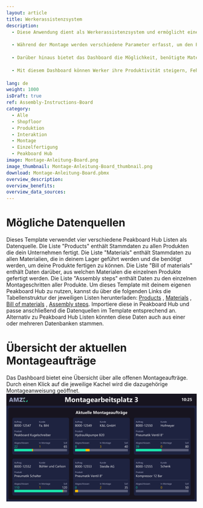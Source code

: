 ```yaml
---
layout: article
title: Werkerassistenzsystem
description: 
  - Diese Anwendung dient als Werkerassistenzsystem und ermöglicht eine effiziente und fehlerfreie Montage. Das interaktive Dashboard bietet zunächst einen Überblick über den Fortschritt aller offenen Montageaufträge. Wird mittels eines Touchscreens oder einer an die Peakboard Box angeschlossenen Maus ein Auftrag über einen Klick auf die jeweilige Kachel ausgewählt, erhält der Werker eine schrittweise Anleitung zur Montage des jeweiligen Produkts. Die Anweisungen werden durch Beschreibungstexte, Bilder, technische Zeichnungen sowie einer Materialliste unterstützt. 

  - Während der Montage werden verschiedene Parameter erfasst, um den Produktionsprozess zu überwachen und zu bewerten. Dazu gehört die Erfassung der benötigten Zeit sowie die Zählung der OK- und NOK-Teile am Ende der Montage. Diese Daten dienen der Qualitätskontrolle und ermöglichen es, deinen Produktionsablauf zu optimieren und mögliche Verbesserungen schneller vorzunehmen.

  - Darüber hinaus bietet das Dashboard die Möglichkeit, benötigte Materialien in der internen Lagerlogistik direkt nachzubestellen oder Probleme an Produktionsverantwortliche zu melden.

  - Mit diesem Dashboard können Werker ihre Produktivität steigern, Fehler minimieren und eine reibungslose Montage sicherstellen. Ebenso können neue Mitarbeitende im Unternehmen jetzt ohne großen Einlernaufwand direkt mit der Montage loslegen. 

lang: de
weight: 1000
isDraft: true
ref: Assembly-Instructions-Board
category:
  - Alle
  - Shopfloor
  - Produktion
  - Interaktion
  - Montage
  - Einzelfertigung
  - Peakboard Hub
image: Montage-Anleitung-Board.png
image_thumbnail: Montage-Anleitung-Board_thumbnail.png
download: Montage-Anleitung-Board.pbmx
overview_description:
overview_benefits:
overview_data_sources:
---
```

# Mögliche Datenquellen
Dieses Template verwendet vier verschiedene Peakboard Hub Listen als Datenquelle. Die Liste "Products" enthält Stammdaten zu allen Produkten die dein Unternehmen fertigt. Die Liste "Materials" enthält Stammdaten zu allen Materialien, die in deinem Lager geführt werden und die benötigt werden, um deine Produkte fertigen zu können. Die Liste "Bill of materials" enthält Daten darüber, aus welchen Materialen die einzelnen Produkte gefertigt werden. Die Liste "Assembly steps" enthält Daten zu den einzelnen Montageschritten aller Produkte. Um dieses Template mit deinem eigenen Peakboard Hub zu nutzen, kannst du über die folgenden Links die Tabellenstruktur der jeweiligen Listen herunterladen: <a href="Products.txt" class="inline" download>Products</a> , <a href="Materials.txt" class="inline" download>Materials</a> , <a href="BillOfMaterials.txt" class="inline" download>Bill of materials</a> , <a href="Assembly_Steps.txt" class="inline" download>Assembly steps</a>. Importiere diese in Peakboard Hub und passe anschließend die Datenquellen im Template entsprechend an. Alternativ zu Peakboard Hub Listen könnten diese Daten auch aus einer oder mehreren Datenbanken stammen. 

# Übersicht der aktuellen Montageaufträge

Das Dashboard bietet eine Übersicht über alle offenen Montageaufträge. Durch einen Klick auf die jeweilige Kachel wird die dazugehörige Montageanweisung geöffnet.
![image_live](Montage-Anleitung-Board-Auftraege.png)

